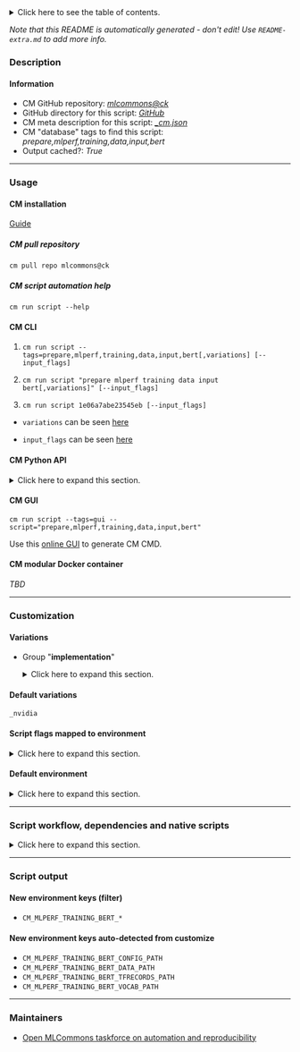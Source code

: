 <details>
<summary>Click here to see the table of contents.</summary>

* [Description](#description)
* [Information](#information)
* [Usage](#usage)
  * [ CM installation](#cm-installation)
  * [ CM script automation help](#cm-script-automation-help)
  * [ CM CLI](#cm-cli)
  * [ CM Python API](#cm-python-api)
  * [ CM GUI](#cm-gui)
  * [ CM modular Docker container](#cm-modular-docker-container)
* [Customization](#customization)
  * [ Variations](#variations)
  * [ Script flags mapped to environment](#script-flags-mapped-to-environment)
  * [ Default environment](#default-environment)
* [Script workflow, dependencies and native scripts](#script-workflow-dependencies-and-native-scripts)
* [Script output](#script-output)
* [New environment keys (filter)](#new-environment-keys-(filter))
* [New environment keys auto-detected from customize](#new-environment-keys-auto-detected-from-customize)
* [Maintainers](#maintainers)

</details>

*Note that this README is automatically generated - don't edit! Use `README-extra.md` to add more info.*

### Description

#### Information

* CM GitHub repository: *[mlcommons@ck](https://github.com/mlcommons/ck/tree/master/cm-mlops)*
* GitHub directory for this script: *[GitHub](https://github.com/mlcommons/ck/tree/master/cm-mlops/script/prepare-training-data-bert)*
* CM meta description for this script: *[_cm.json](_cm.json)*
* CM "database" tags to find this script: *prepare,mlperf,training,data,input,bert*
* Output cached?: *True*
___
### Usage

#### CM installation

[Guide](https://github.com/mlcommons/ck/blob/master/docs/installation.md)

##### CM pull repository

```cm pull repo mlcommons@ck```

##### CM script automation help

```cm run script --help```

#### CM CLI

1. `cm run script --tags=prepare,mlperf,training,data,input,bert[,variations] [--input_flags]`

2. `cm run script "prepare mlperf training data input bert[,variations]" [--input_flags]`

3. `cm run script 1e06a7abe23545eb [--input_flags]`

* `variations` can be seen [here](#variations)

* `input_flags` can be seen [here](#script-flags-mapped-to-environment)

#### CM Python API

<details>
<summary>Click here to expand this section.</summary>

```python

import cmind

r = cmind.access({'action':'run'
                  'automation':'script',
                  'tags':'prepare,mlperf,training,data,input,bert'
                  'out':'con',
                  ...
                  (other input keys for this script)
                  ...
                 })

if r['return']>0:
    print (r['error'])

```

</details>


#### CM GUI

```cm run script --tags=gui --script="prepare,mlperf,training,data,input,bert"```

Use this [online GUI](https://cKnowledge.org/cm-gui/?tags=prepare,mlperf,training,data,input,bert) to generate CM CMD.

#### CM modular Docker container

*TBD*

___
### Customization


#### Variations

  * Group "**implementation**"
    <details>
    <summary>Click here to expand this section.</summary>

    * **`_nvidia`** (default)
      - Environment variables:
        - *CM_TMP_VARIATION*: `nvidia`
      - Workflow:
        1. ***Read "deps" on other CM scripts***
           * get,git,repo,_repo.https://github.com/mlcommons/training_results_v2.1
             - CM script: [get-git-repo](https://github.com/mlcommons/ck/tree/master/cm-mlops/script/get-git-repo)
    * `_reference`
      - Environment variables:
        - *CM_TMP_VARIATION*: `reference`
      - Workflow:
        1. ***Read "deps" on other CM scripts***
           * get,mlperf,training,src
             * CM names: `--adr.['mlperf-training-src']...`
             - CM script: [get-mlperf-training-src](https://github.com/mlcommons/ck/tree/master/cm-mlops/script/get-mlperf-training-src)
           * get,python3
             * CM names: `--adr.['python3']...`
             - CM script: [get-python3](https://github.com/mlcommons/ck/tree/master/cm-mlops/script/get-python3)
           * get,generic-python-lib,_tensorflow
             - CM script: [get-generic-python-lib](https://github.com/mlcommons/ck/tree/master/cm-mlops/script/get-generic-python-lib)
           * get,generic-python-lib,_protobuf
             - CM script: [get-generic-python-lib](https://github.com/mlcommons/ck/tree/master/cm-mlops/script/get-generic-python-lib)

    </details>


#### Default variations

`_nvidia`

#### Script flags mapped to environment
<details>
<summary>Click here to expand this section.</summary>

* `--clean=value`  &rarr;  `CM_MLPERF_TRAINING_CLEAN_TFRECORDS=value`
* `--data_dir=value`  &rarr;  `CM_DATA_DIR=value`

**Above CLI flags can be used in the Python CM API as follows:**

```python
r=cm.access({... , "clean":...}
```

</details>

#### Default environment

<details>
<summary>Click here to expand this section.</summary>

These keys can be updated via `--env.KEY=VALUE` or `env` dictionary in `@input.json` or using script flags.


</details>

___
### Script workflow, dependencies and native scripts

<details>
<summary>Click here to expand this section.</summary>

  1. Read "deps" on other CM scripts from [meta](https://github.com/mlcommons/ck/tree/master/cm-mlops/script/prepare-training-data-bert/_cm.json)
  1. ***Run "preprocess" function from [customize.py](https://github.com/mlcommons/ck/tree/master/cm-mlops/script/prepare-training-data-bert/customize.py)***
  1. ***Read "prehook_deps" on other CM scripts from [meta](https://github.com/mlcommons/ck/tree/master/cm-mlops/script/prepare-training-data-bert/_cm.json)***
     * download,file,_gdown,_url.https://drive.google.com/uc?id=1fbGClQMi2CoMv7fwrwTC5YYPooQBdcFW
       - CM script: [download-file](https://github.com/mlcommons/ck/tree/master/cm-mlops/script/download-file)
     * download,file,_gdown,_url.https://drive.google.com/uc?id=1USK108J6hMM_d27xCHi738qBL8_BT1u1
       - CM script: [download-file](https://github.com/mlcommons/ck/tree/master/cm-mlops/script/download-file)
     * download,file,_gdown,_url.https://drive.google.com/uc?id=1tmMgLwoBvbEJEHXh77sqrXYw5RpqT8R_
       - CM script: [download-file](https://github.com/mlcommons/ck/tree/master/cm-mlops/script/download-file)
     * download-and-extract,file,_gdown,_extract,_url.https://drive.google.com/uc?id=14xV2OUGSQDG_yDBrmbSdcDC-QGeqpfs_
       - CM script: [download-and-extract](https://github.com/mlcommons/ck/tree/master/cm-mlops/script/download-and-extract)
     * download,file,_gdown,_url.https://drive.google.com/uc?id=1chiTBljF0Eh1U5pKs6ureVHgSbtU8OG_
       - CM script: [download-file](https://github.com/mlcommons/ck/tree/master/cm-mlops/script/download-file)
     * download,file,_gdown,_url.https://drive.google.com/uc?id=1Q47V3K3jFRkbJ2zGCrKkKk-n0fvMZsa0
       - CM script: [download-file](https://github.com/mlcommons/ck/tree/master/cm-mlops/script/download-file)
     * download,file,_gdown,_url.https://drive.google.com/uc?id=1vAcVmXSLsLeQ1q7gvHnQUSth5W_f_pwv
       - CM script: [download-file](https://github.com/mlcommons/ck/tree/master/cm-mlops/script/download-file)
  1. ***Run native script if exists***
     * [run-nvidia.sh](https://github.com/mlcommons/ck/tree/master/cm-mlops/script/prepare-training-data-bert/run-nvidia.sh)
     * [run-reference.sh](https://github.com/mlcommons/ck/tree/master/cm-mlops/script/prepare-training-data-bert/run-reference.sh)
     * [run.sh](https://github.com/mlcommons/ck/tree/master/cm-mlops/script/prepare-training-data-bert/run.sh)
  1. Read "posthook_deps" on other CM scripts from [meta](https://github.com/mlcommons/ck/tree/master/cm-mlops/script/prepare-training-data-bert/_cm.json)
  1. ***Run "postrocess" function from [customize.py](https://github.com/mlcommons/ck/tree/master/cm-mlops/script/prepare-training-data-bert/customize.py)***
  1. Read "post_deps" on other CM scripts from [meta](https://github.com/mlcommons/ck/tree/master/cm-mlops/script/prepare-training-data-bert/_cm.json)
</details>

___
### Script output
#### New environment keys (filter)

* `CM_MLPERF_TRAINING_BERT_*`
#### New environment keys auto-detected from customize

* `CM_MLPERF_TRAINING_BERT_CONFIG_PATH`
* `CM_MLPERF_TRAINING_BERT_DATA_PATH`
* `CM_MLPERF_TRAINING_BERT_TFRECORDS_PATH`
* `CM_MLPERF_TRAINING_BERT_VOCAB_PATH`
___
### Maintainers

* [Open MLCommons taskforce on automation and reproducibility](https://github.com/mlcommons/ck/blob/master/docs/taskforce.md)
